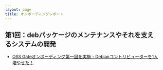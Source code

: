 ```yaml
---
layout: page
title: オンボーディングレポート
---
```


## 第1回：debパッケージのメンテナンスやそれを支えるシステムの開発

* [OSS Gateオンボーディング第一回を実施 - Debianコントリビューターを1人増やせた！](https://oss-gate.github.io/report/on-boarding/2021/10/08/on-boarding-2021-08-kenhys.html)


